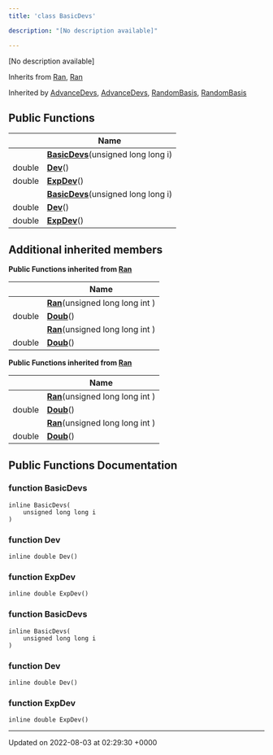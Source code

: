 ```yaml
---
title: 'class BasicDevs'

description: "[No description available]"

---
```









[No description available]

Inherits from [Ran](/documentation/code/main/classes/classran/), [Ran](/documentation/code/main/classes/classran/)

Inherited by [AdvanceDevs](/documentation/code/main/classes/classadvancedevs/), [AdvanceDevs](/documentation/code/main/classes/classadvancedevs/), [RandomBasis](/documentation/code/main/classes/classrandombasis/), [RandomBasis](/documentation/code/main/classes/classrandombasis/)

## Public Functions

|                | Name           |
| -------------- | -------------- |
| | **[BasicDevs](/documentation/code/main/classes/classbasicdevs/#function-basicdevs)**(unsigned long long i) |
| double | **[Dev](/documentation/code/main/classes/classbasicdevs/#function-dev)**() |
| double | **[ExpDev](/documentation/code/main/classes/classbasicdevs/#function-expdev)**() |
| | **[BasicDevs](/documentation/code/main/classes/classbasicdevs/#function-basicdevs)**(unsigned long long i) |
| double | **[Dev](/documentation/code/main/classes/classbasicdevs/#function-dev)**() |
| double | **[ExpDev](/documentation/code/main/classes/classbasicdevs/#function-expdev)**() |

## Additional inherited members

**Public Functions inherited from [Ran](/documentation/code/main/classes/classran/)**

|                | Name           |
| -------------- | -------------- |
| | **[Ran](/documentation/code/main/classes/classran/#function-ran)**(unsigned long long int ) |
| double | **[Doub](/documentation/code/main/classes/classran/#function-doub)**() |
| | **[Ran](/documentation/code/main/classes/classran/#function-ran)**(unsigned long long int ) |
| double | **[Doub](/documentation/code/main/classes/classran/#function-doub)**() |

**Public Functions inherited from [Ran](/documentation/code/main/classes/classran/)**

|                | Name           |
| -------------- | -------------- |
| | **[Ran](/documentation/code/main/classes/classran/#function-ran)**(unsigned long long int ) |
| double | **[Doub](/documentation/code/main/classes/classran/#function-doub)**() |
| | **[Ran](/documentation/code/main/classes/classran/#function-ran)**(unsigned long long int ) |
| double | **[Doub](/documentation/code/main/classes/classran/#function-doub)**() |


## Public Functions Documentation

### function BasicDevs

```
inline BasicDevs(
    unsigned long long i
)
```


### function Dev

```
inline double Dev()
```


### function ExpDev

```
inline double ExpDev()
```


### function BasicDevs

```
inline BasicDevs(
    unsigned long long i
)
```


### function Dev

```
inline double Dev()
```


### function ExpDev

```
inline double ExpDev()
```


-------------------------------

Updated on 2022-08-03 at 02:29:30 +0000